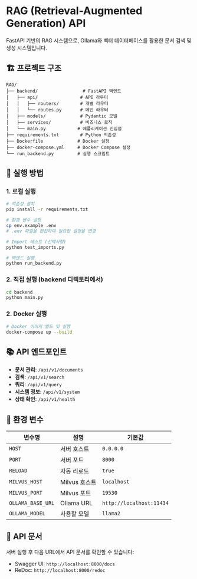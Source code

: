 # RAG (Retrieval-Augmented Generation) API

FastAPI 기반의 RAG 시스템으로, Ollama와 벡터 데이터베이스를 활용한 문서 검색 및 생성 시스템입니다.

## 🏗️ 프로젝트 구조

```
RAG/
├── backend/                 # FastAPI 백엔드
│   ├── api/                # API 라우터
│   │   ├── routers/        # 개별 라우터
│   │   └── routes.py       # 메인 라우터
│   ├── models/             # Pydantic 모델
│   ├── services/           # 비즈니스 로직
│   └── main.py            # 애플리케이션 진입점
├── requirements.txt        # Python 의존성
├── Dockerfile             # Docker 설정
├── docker-compose.yml     # Docker Compose 설정
└── run_backend.py         # 실행 스크립트
```

## 🚀 실행 방법

### 1. 로컬 실행

```bash
# 의존성 설치
pip install -r requirements.txt

# 환경 변수 설정
cp env.example .env
# .env 파일을 편집하여 필요한 설정을 변경

# Import 테스트 (선택사항)
python test_imports.py

# 백엔드 실행
python run_backend.py
```

### 2. 직접 실행 (backend 디렉토리에서)

```bash
cd backend
python main.py
```

### 2. Docker 실행

```bash
# Docker 이미지 빌드 및 실행
docker-compose up --build
```

## 📚 API 엔드포인트

- **문서 관리**: `/api/v1/documents`
- **검색**: `/api/v1/search`
- **쿼리**: `/api/v1/query`
- **시스템 정보**: `/api/v1/system`
- **상태 확인**: `/api/v1/health`

## 🔧 환경 변수

| 변수명 | 설명 | 기본값 |
|--------|------|--------|
| `HOST` | 서버 호스트 | `0.0.0.0` |
| `PORT` | 서버 포트 | `8000` |
| `RELOAD` | 자동 리로드 | `true` |
| `MILVUS_HOST` | Milvus 호스트 | `localhost` |
| `MILVUS_PORT` | Milvus 포트 | `19530` |
| `OLLAMA_BASE_URL` | Ollama URL | `http://localhost:11434` |
| `OLLAMA_MODEL` | 사용할 모델 | `llama2` |

## 📖 API 문서

서버 실행 후 다음 URL에서 API 문서를 확인할 수 있습니다:
- Swagger UI: `http://localhost:8000/docs`
- ReDoc: `http://localhost:8000/redoc` 